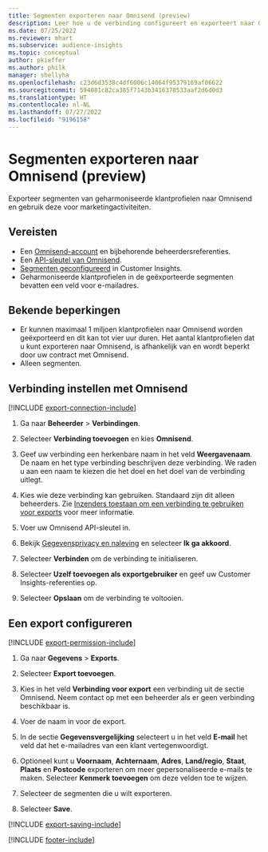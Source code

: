 ```yaml
---
title: Segmenten exporteren naar Omnisend (preview)
description: Leer hoe u de verbinding configureert en exporteert naar Omnisend.
ms.date: 07/25/2022
ms.reviewer: mhart
ms.subservice: audience-insights
ms.topic: conceptual
author: pkieffer
ms.author: philk
manager: shellyha
ms.openlocfilehash: c23d6d3538c4df6006c14064f95379169af06622
ms.sourcegitcommit: 594081c82ca385f7143b3416378533aaf2d6d0d3
ms.translationtype: HT
ms.contentlocale: nl-NL
ms.lasthandoff: 07/27/2022
ms.locfileid: "9196158"
---
```

# <a name="export-segments-to-omnisend-preview"></a>Segmenten exporteren naar Omnisend (preview)

Exporteer segmenten van geharmoniseerde klantprofielen naar Omnisend en gebruik deze voor marketingactiviteiten.

## <a name="prerequisites"></a>Vereisten

- Een [Omnisend-account](https://www.omnisend.com/) en bijbehorende beheerdersreferenties.
- Een [API-sleutel van Omnisend](https://support.omnisend.com/en/articles/1061890-generating-api-key).
- [Segmenten geconfigureerd](segments.md) in Customer Insights.
- Geharmoniseerde klantprofielen in de geëxporteerde segmenten bevatten een veld voor e-mailadres.

## <a name="known-limitations"></a>Bekende beperkingen

- Er kunnen maximaal 1 miljoen klantprofielen naar Omnisend worden geëxporteerd en dit kan tot vier uur duren. Het aantal klantprofielen dat u kunt exporteren naar Omnisend, is afhankelijk van en wordt beperkt door uw contract met Omnisend.
- Alleen segmenten.

## <a name="set-up-connection-to-omnisend"></a>Verbinding instellen met Omnisend

[!INCLUDE [export-connection-include](includes/export-connection-admn.md)]

1. Ga naar **Beheerder** > **Verbindingen**.

1. Selecteer **Verbinding toevoegen** en kies **Omnisend**.

1. Geef uw verbinding een herkenbare naam in het veld **Weergavenaam**. De naam en het type verbinding beschrijven deze verbinding. We raden u aan een naam te kiezen die het doel en het doel van de verbinding uitlegt.

1. Kies wie deze verbinding kan gebruiken. Standaard zijn dit alleen beheerders. Zie [Inzenders toestaan om een verbinding te gebruiken voor exports](connections.md#allow-contributors-to-use-a-connection-for-exports) voor meer informatie.

1. Voer uw Omnisend API-sleutel in.

1. Bekijk [Gegevensprivacy en naleving](connections.md#data-privacy-and-compliance) en selecteer **Ik ga akkoord**.

1. Selecteer **Verbinden** om de verbinding te initialiseren.

1. Selecteer **Uzelf toevoegen als exportgebruiker** en geef uw Customer Insights-referenties op.

1. Selecteer **Opslaan** om de verbinding te voltooien.

## <a name="configure-an-export"></a>Een export configureren

[!INCLUDE [export-permission-include](includes/export-permission.md)]

1. Ga naar **Gegevens** > **Exports**.

1. Selecteer **Export toevoegen**.

1. Kies in het veld **Verbinding voor export** een verbinding uit de sectie Omnisend. Neem contact op met een beheerder als er geen verbinding beschikbaar is.

1. Voer de naam in voor de export.

1. In de sectie **Gegevensvergelijking** selecteert u in het veld **E-mail** het veld dat het e-mailadres van een klant vertegenwoordigt.

1. Optioneel kunt u **Voornaam**, **Achternaam**, **Adres**, **Land/regio**, **Staat**, **Plaats** en **Postcode** exporteren om meer gepersonaliseerde e-mails te maken. Selecteer **Kenmerk toevoegen** om deze velden toe te wijzen.

1. Selecteer de segmenten die u wilt exporteren.

1. Selecteer **Save**.

[!INCLUDE [export-saving-include](includes/export-saving.md)]

[!INCLUDE [footer-include](includes/footer-banner.md)]
